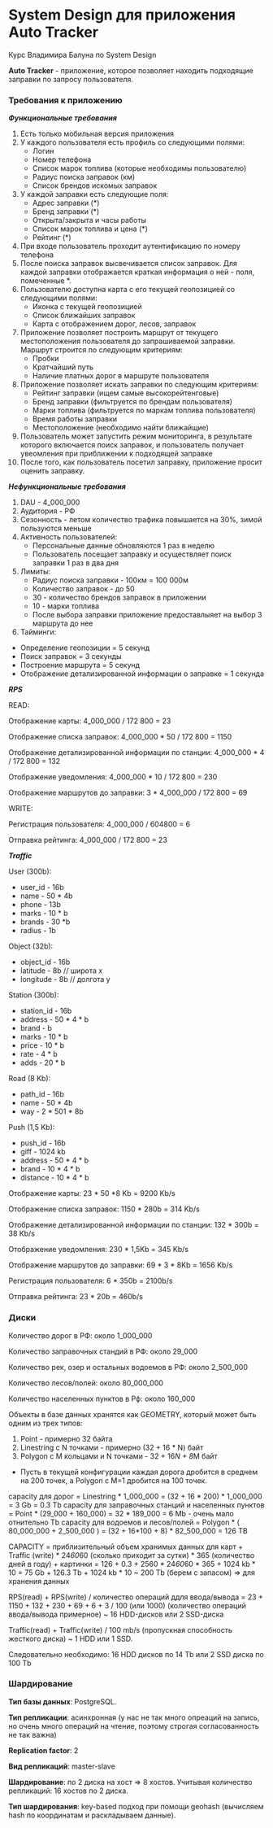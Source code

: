 # System Design для приложения Auto Tracker
Курс Владимира Балуна по System Design

**Auto Tracker** - приложение, которое позволяет находить подходящие заправки по запросу пользователя. 

### Требования к приложению

***Функциональные требования***

1. Есть только мобильная версия приложения
2. У каждого пользователя есть профиль со следующими полями:
   - Логин
   - Номер телефона
   - Список марок топлива (которые необходимы пользователю)
   - Радиус поиска заправок (км)
   - Список брендов искомых заправок
3. У каждой заправки есть следующие поля:
   - Адрес заправки (*)
   - Бренд заправки (*)
   - Открыта/закрыта и часы работы
   - Список марок топлива и цена (*)
   - Рейтинг (*)
4. При входе пользователь проходит аутентификацию по номеру телефона
5. После поиска заправок высвечивается список заправок. Для каждой заправки отображается краткая информация о ней - поля, помеченные *. 
6. Пользователю доступна карта с его текущей геопозицией со следующими полями:
   - Иконка с текущей геопозицией
   - Список ближайших заправок
   - Карта с отображением дорог, лесов, заправок
7. Приложение позволяет построить маршрут от текущего местоположения пользователя до запрашиваемой заправки. Маршрут строится по следующим критериям:
   - Пробки
   - Кратчайший путь
   - Наличие платных дорог в маршруте пользователя 
8. Приложение позволяет искать заправки по следующим критериям: 
   - Рейтинг заправки (ищем самые высокорейтенговые)
   - Бренд заправки (фильтруется по брендам пользователя)
   - Марки топлива (фильтруется по маркам топлива пользователя)
   - Время работы заправки
   - Местоположение (необходимо найти ближайщие)
9. Пользователь может запустить режим мониторинга, в результате которого включается поиск заправок, и пользователь получает увеомления при приближении к подходящей заправке
10. После того, как пользователь посетил заправку, приложение просит оценить заправку.
   
***Нефункциональные требования***

1. DAU - 4_000_000
2. Аудитория - РФ
3. Сезонность - летом количество трафика повышается на 30%, зимой пользуются меньше
4. Активность пользователей:
   - Персональные данные обновляются 1 раз в неделю
   - Пользователь посещает заправку и осуществляет поиск заправки 1 раз в два дня
5. Лимиты:  
   - Радиус поиска заправки - 100км = 100 000м
   - Количество заправок - до 50
   - 30 - количество брендов заправок в приложении
   - 10 - марки топлива
   - После выбора заправки приложение предоставлыяет на выбор 3 маршрута до нее
6.  Тайминги: 
   - Определение геопозиции = 5 секунд
   - Поиск заправок = 3 секунды
   - Построение маршрута = 5 секунд
   - Отображение детализированной информации о заправке = 1 секунда

***RPS***

READ: 

Отображение карты: 4_000_000 / 172 800 = 23

Отображение списка заправок: 4_000_000 * 50 / 172 800 = 1150

Отображение детализированной информации по станции: 4_000_000 * 4 / 172 800 = 132

Отображение уведомления: 4_000_000 * 10 / 172 800  = 230

Отображение маршрутов до заправки: 3 * 4_000_000 / 172 800 = 69

WRITE: 

Регистрация пользователя: 4_000_000 / 604800 = 6

Отправка рейтинга: 4_000_000 / 172 800 = 23

***Traffic***

User (300b): 

- user_id - 16b
- name - 50 * 4b
- phone - 13b
- marks - 10 * b
- brands - 30  *b
- radius - 1b

Object (32b):

- object_id - 16b
- latitude - 8b // широта x
- longitude - 8b  // долгота y

Station (300b): 

- station_id - 16b
- address - 50 * 4 * b
- brand - b
- marks - 10 * b
- price - 10 * b
- rate - 4 * b
- adds - 20 * b

Road (8 Kb): 

- path_id - 16b
- name - 50 * 4b
- way - 2 * 501 * 8b

Push (1,5 Kb): 

- push_id - 16b
- giff - 1024 kb
- address - 50 * 4 * b
- brand - 10 * 4 * b
- distance - 10 * 4 * b

Отображение карты: 23 * 50 *8 Kb = 9200 Kb/s

Отображение списка заправок: 1150 * 280b  = 314 Kb/s

Отображение детализированной информации по станции: 132 * 300b = 38 Kb/s

Отображение уведомления: 230 * 1,5Kb = 345 Kb/s

Отображение маршрутов до заправки: 69 * 3 * 8Kb = 1656 Kb/s

Регистрация пользователя: 6 * 350b = 2100b/s

Отправка рейтинга: 23 * 20b = 460b/s

### Диски

Количество дорог в РФ: около 1_000_000 

Количество заправочных стандий в РФ: около 29_000 

Количество рек, озер и остальных водоемов в РФ: около 2_500_000

Количество лесов/полей: около 80_000_000 

Количество населенных пунктов в Рф: около 160_000 

Объекты в базе данных хранятся как GEOMETRY, который может быть одним из трех типов:

1) Point - примерно 32 байта
2) Linestring с N точками - примерно  (32 + 16 * N) байт
3) Polygon с M кольцами и N точками - 32 + 16*N + 8*M байт

 * Пусть в текущей конфигурации каждая дорога дробится в среднем на 200 точек, а Polygon с M=1 дробится на 100 точек.

capacity для дорог = Linestring * 1_000_000 = (32 + 16 * 200) * 1_000_000 = 3 Gb = 0.3 Tb
capacity для заправочных станций и населенных пунктов = Point * (29_000 + 160_000) = 32 * 189_000 = 6 Mb - очень мало отнительно Tb
capacity для водоемов и лесов/полей = Polygon * ( 80_000_000 + 2_500_000 ) = (32 + 16*100 + 8) * 82_500_000 = 126 TB

CAPACITY = приблизительный объем хранимых данных для карт + Traffic (write) * 24*60*60 (сколько приходит за сутки) * 365 (количество дней в году) + картинки = 126 + 0.3 + 2560 * 24*60*60 * 365 + 1024 kb * 10 = 75 Gb + 126.3 Tb + 1024 kb * 10 ~ 200 Tb (берем с запасом) => для хранения данных

 RPS(read) + RPS(write) / количество операций ддля ввода/вывода = 23 + 1150 + 132 + 230 + 69 + 6 + 3 / 100 (или 1000) (количество операций ввода/вывода примерное) ~ 16 HDD-дисков или 2 SSD-диска

Traffic(read) + Traffic(write) / 100 mb/s (пропускная способность жесткого диска) ~ 1 HDD или 1 SSD.

Следовательно необходимо: 16 HDD дисков по 14 Tb или 2 SSD диска по 100 Tb

### Шардирование

**Тип базы данных**: PostgreSQL. 

**Тип репликации**: асинхронная (у нас не так много опреаций на запись, но очень много операций на чтение, поэтому строгая согласованность не так важна)

**Replication factor**: 2

**Вид репликаций**: master-slave

**Шардирование**: по 2 диска на хост => 8 хостов. Учитывая количество репликаций: 16 хостов по 2 диска.

**Тип шардирования**: key-based подход при помощи geohash (вычисляем hash по координатам и раскладываем данные). 

